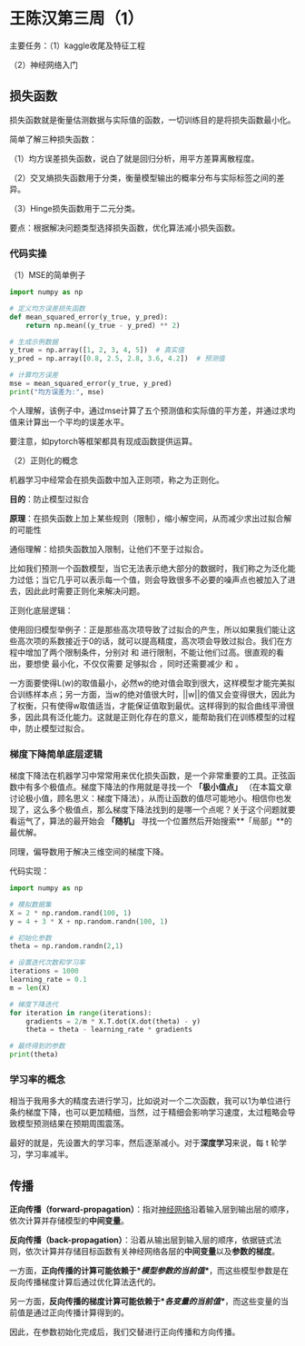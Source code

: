 # 王陈汉第三周（1）

主要任务：（1）kaggle收尾及特征工程

（2）神经网络入门

## 损失函数

损失函数就是衡量估测数据与实际值的函数，一切训练目的是将损失函数最小化。

简单了解三种损失函数：

（1）均方误差损失函数，说白了就是回归分析，用平方差算离散程度。

（2）交叉熵损失函数用于分类，衡量模型输出的概率分布与实际标签之间的差异。

（3）Hinge损失函数用于二元分类。

要点：根据解决问题类型选择损失函数，优化算法减小损失函数。

### 代码实操

（1）MSE的简单例子

```python
import numpy as np

# 定义均方误差损失函数
def mean_squared_error(y_true, y_pred):
    return np.mean((y_true - y_pred) ** 2)

# 生成示例数据
y_true = np.array([1, 2, 3, 4, 5])  # 真实值
y_pred = np.array([0.8, 2.5, 2.8, 3.6, 4.2])  # 预测值

# 计算均方误差
mse = mean_squared_error(y_true, y_pred)
print("均方误差为:", mse)
```

个人理解，该例子中，通过mse计算了五个预测值和实际值的平方差，并通过求均值来计算出一个平均的误差水平。

要注意，如pytorch等框架都具有现成函数提供运算。

（2）正则化的概念

机器学习中经常会在损失函数中加入正则项，称之为正则化。

**目的**：防止模型过拟合

**原理**：在损失函数上加上某些规则（限制），缩小解空间，从而减少求出过拟合解的可能性

通俗理解：给损失函数加入限制，让他们不至于过拟合。

比如我们预测一个函数模型，当它无法表示绝大部分的数据时，我们称之为泛化能力过低；当它几乎可以表示每一个值，则会导致很多不必要的噪声点也被加入了进去，因此此时需要正则化来解决问题。

正则化底层逻辑：

使用回归模型举例子：正是那些高次项导致了过拟合的产生，所以如果我们能让这些高次项的系数接近于0的话，就可以提高精度，高次项会导致过拟合。我们在方程中增加了两个限制条件，分别对  和  进行限制，不能让他们过高。很直观的看出，要想使  最小化，不仅仅需要  足够拟合 ，同时还需要减少  和 。

一方面要使得L(w)的取值最小，必然w的绝对值会取到很大，这样模型才能完美拟合训练样本点；另一方面，当w的绝对值很大时，||w||的值又会变得很大，因此为了权衡，只有使得w取值适当，才能保证值取到最优。这样得到的拟合曲线平滑很多，因此具有泛化能力。这就是正则化存在的意义，能帮助我们在训练模型的过程中，防止模型过拟合。

### 梯度下降简单底层逻辑

梯度下降法在机器学习中常常用来优化损失函数，是一个非常重要的工具。正弦函数中有多个极值点。梯度下降法的作用就是寻找一个 **「极小值点」** （在本篇文章讨论极小值，顾名思义：梯度下降法），从而让函数的值尽可能地小。相信你也发现了，这么多个极值点，那么梯度下降法找到的是哪一个点呢？关于这个问题就要看运气了，算法的最开始会 **「随机」** 寻找一个位置然后开始搜索**「局部」**的最优解。

同理，偏导数用于解决三维空间的梯度下降。

代码实现：

```python
import numpy as np

# 模拟数据集
X = 2 * np.random.rand(100, 1)
y = 4 + 3 * X + np.random.randn(100, 1)

# 初始化参数
theta = np.random.randn(2,1)

# 设置迭代次数和学习率
iterations = 1000
learning_rate = 0.1
m = len(X)

# 梯度下降迭代
for iteration in range(iterations):
    gradients = 2/m * X.T.dot(X.dot(theta) - y)
    theta = theta - learning_rate * gradients

# 最终得到的参数
print(theta)
```

### 学习率的概念

相当于我用多大的精度去进行学习，比如说对一个二次函数，我可以1为单位进行条约梯度下降，也可以更加精细，当然，过于精细会影响学习速度，太过粗略会导致模型预测结果在预期周围震荡。

最好的就是，先设置大的学习率，然后逐渐减小。对于**深度学习**来说，每 t 轮学习，学习率减半。

## 传播

**正向传播（forward-propagation）**：指对[神经网络](https://so.csdn.net/so/search?q=神经网络&spm=1001.2101.3001.7020)沿着输入层到输出层的顺序，依次计算并存储模型的**中间变量**。

**反向传播（back-propagation）**：沿着从输出层到输入层的顺序，依据链式法则，依次计算并存储目标函数有关神经网络各层的**中间变量**以及**参数的梯度**。

一方面，**正向传播的计算可能依赖于\**模型参数的当前值\****，而这些模型参数是在反向传播梯度计算后通过优化算法迭代的。

另一方面，**反向传播的梯度计算可能依赖于\**各变量的当前值\****，而这些变量的当前值是通过正向传播计算得到的。

因此，在参数初始化完成后，我们交替进行正向传播和方向传播。
